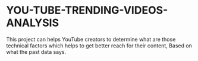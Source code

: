 # YOU-TUBE-TRENDING-VIDEOS-ANALYSIS
This project can helps YouTube creators to determine what are those technical factors which helps to get better reach for their content, Based on what the past data says.
